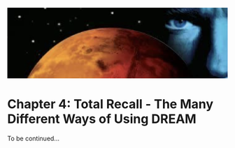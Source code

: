 ![chapter4](./img/chapter_4.png)
# Chapter 4: Total Recall - The Many Different Ways of Using DREAM

To be continued...